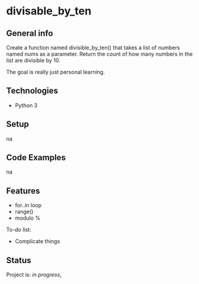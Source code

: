 # divisable_by_ten

## General info
Create a function named divisible_by_ten() that takes a list of numbers named nums as a parameter. Return the count of how many numbers in the list are divisible by 10.

The goal is really just personal learning.

## Technologies
* Python 3

## Setup
na

## Code Examples
na

## Features
* for..in loop
* range()
* modulo %

To-do list:
* Complicate things 

## Status
Project is: _in progress_, 
